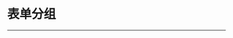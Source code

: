# 表单分组
---
<Common-Democode title="表单分组" >
  <Docs-NsForm-group></Docs-NsForm-group>
  <highlight-code slot="codeText" lang="vue">
    <template>
      <div>
        <ns-form v-model="formModel" :label-width="120" :form-list="formList">
          <template slot="groupLineSlot">
            <span>
              <i class="el-icon-mobile-phone"></i> 这个是自定义的分割线
            </span>
          </template>
        </ns-form>
      </div>
    </template>
    <script>
    export default {
      data() {
        return {
          formModel: {},
          formList: [
            {
              label: '基本输入框',
              prop: 'key1',
              placeholder: '请输入内容',
              rules: [{ required: true, message: '请输入内容' }]
            },
            {
              type: 'groupLine',
              title: '我是分割线',
              position: 'center'
            },
            {
              type: 'password',
              label: '密码',
              prop: 'key2',
              showPassword: true,
              placeholder: '请输入密码'
            },
            {
              type: 'groupLineSlot',
              slotName: 'groupLineSlot',
              title: '分割线标题'
            },
            {
              type: 'textarea',
              label: '文本域',
              prop: 'key3',
              maxlength: 500,
              autosize: {
                minRows: 4,
                maxRows: 10
              },
              placeholder: '请输入内容'
            }
          ]
        }
      }
    }
    </script>
  </highlight-code>
</Common-Democode>
